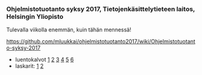 ### Ohjelmistotuotanto syksy 2017, Tietojenkäsittelytieteen laitos, Helsingin Yliopisto
Tulevalla viikolla enemmän, kuin tähän mennessä!

<https://github.com/mluukkai/ohjelmistotuotanto2017/wiki/Ohjelmistotuotanto-syksy-2017>

* luentokalvot [1](https://github.com/mluukkai/ohjelmistotuotanto2017/blob/master/kalvot/luento1.pdf?raw=true) [2](https://github.com/mluukkai/ohjelmistotuotanto2017/blob/master/kalvot/luento2.pdf?raw=true) [3](https://github.com/mluukkai/ohjelmistotuotanto2017/blob/master/kalvot/luento3.pdf?raw=true) [4](https://github.com/mluukkai/ohjelmistotuotanto2017/blob/master/kalvot/luento4.pdf?raw=true) [5](https://github.com/mluukkai/ohjelmistotuotanto2017/blob/master/kalvot/luento5.pdf?raw=true) 
[6](https://github.com/mluukkai/ohjelmistotuotanto2017/blob/master/kalvot/luento6.pdf?raw=true) 
* laskarit: [1](https://github.com/mluukkai/ohjelmistotuotanto2017/blob/master/laskarit/1.md) [2](https://github.com/mluukkai/ohjelmistotuotanto2017/blob/master/laskarit/2.md) 
